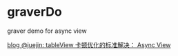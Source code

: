 # graverDo
graver demo for async view





[blog @juejin:  tableView 卡顿优化的标准解决： Async View](https://juejin.cn/post/7025675059096191006)